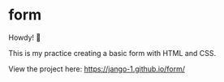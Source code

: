 # form
Howdy! :cowboy_hat_face:

This is my practice creating a basic form with HTML and CSS.

View the project here: https://jango-1.github.io/form/